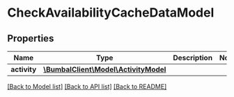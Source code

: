 # CheckAvailabilityCacheDataModel

## Properties
Name | Type | Description | Notes
------------ | ------------- | ------------- | -------------
**activity** | [**\BumbalClient\Model\ActivityModel**](ActivityModel.md) |  | 

[[Back to Model list]](../README.md#documentation-for-models) [[Back to API list]](../README.md#documentation-for-api-endpoints) [[Back to README]](../README.md)


